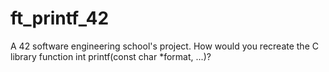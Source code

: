 # ft_printf_42

A 42 software engineering school's project. How would you recreate the C library function int printf(const char *format, ...)?
